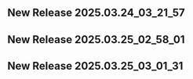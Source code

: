 ## New Release 2025.03.24_03_21_57
## New Release 2025.03.25_02_58_01
## New Release 2025.03.25_03_01_31
